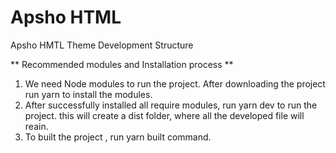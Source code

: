 # Apsho HTML
Apsho HMTL Theme Development Structure

** Recommended modules and Installation process ** 
1. We need Node modules to run the project. After downloading the project run yarn to install the modules.
2. After successfully installed all require modules, run yarn dev to run the project. this will create a dist folder, where all the developed file will reain.
3. To built the project , run yarn built command.